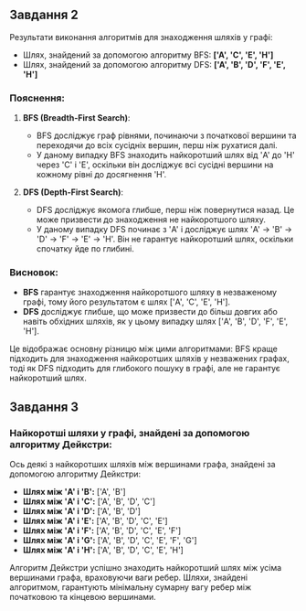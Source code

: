 ## Завдання 2

Результати виконання алгоритмів для знаходження шляхів у графі:

- Шлях, знайдений за допомогою алгоритму BFS: **['A', 'C', 'E', 'H']**
- Шлях, знайдений за допомогою алгоритму DFS: **['A', 'B', 'D', 'F', 'E', 'H']**

### Пояснення:

1. **BFS (Breadth-First Search)**:

   - BFS досліджує граф рівнями, починаючи з початкової вершини та переходячи до всіх сусідніх вершин, перш ніж рухатися далі.
   - У даному випадку BFS знаходить найкоротший шлях від 'A' до 'H' через 'C' і 'E', оскільки він досліджує всі сусідні вершини на кожному рівні до досягнення 'H'.

2. **DFS (Depth-First Search)**:
   - DFS досліджує якомога глибше, перш ніж повернутися назад. Це може призвести до знаходження не найкоротшого шляху.
   - У даному випадку DFS починає з 'A' і досліджує шлях 'A' -> 'B' -> 'D' -> 'F' -> 'E' -> 'H'. Він не гарантує найкоротший шлях, оскільки спочатку йде по глибині.

### Висновок:

- **BFS** гарантує знаходження найкоротшого шляху в незваженому графі, тому його результатом є шлях ['A', 'C', 'E', 'H'].
- **DFS** досліджує глибше, що може призвести до більш довгих або навіть обхідних шляхів, як у цьому випадку шлях ['A', 'B', 'D', 'F', 'E', 'H'].

Це відображає основну різницю між цими алгоритмами: BFS краще підходить для знаходження найкоротших шляхів у незважених графах, тоді як DFS підходить для глибокого пошуку в графі, але не гарантує найкоротший шлях.

## Завдання 3

### Найкоротші шляхи у графі, знайдені за допомогою алгоритму Дейкстри:

Ось деякі з найкоротших шляхів між вершинами графа, знайдені за допомогою алгоритму Дейкстри:

- **Шлях між 'A' і 'B':** ['A', 'B']
- **Шлях між 'A' і 'C':** ['A', 'B', 'D', 'C']
- **Шлях між 'A' і 'D':** ['A', 'B', 'D']
- **Шлях між 'A' і 'E':** ['A', 'B', 'D', 'C', 'E']
- **Шлях між 'A' і 'F':** ['A', 'B', 'D', 'C', 'E', 'F']
- **Шлях між 'A' і 'G':** ['A', 'B', 'D', 'C', 'E', 'F', 'G']
- **Шлях між 'A' і 'H':** ['A', 'B', 'D', 'C', 'E', 'H']

Алгоритм Дейкстри успішно знаходить найкоротший шлях між усіма вершинами графа, враховуючи ваги ребер. Шляхи, знайдені алгоритмом, гарантують мінімальну сумарну вагу ребер між початковою та кінцевою вершинами.

